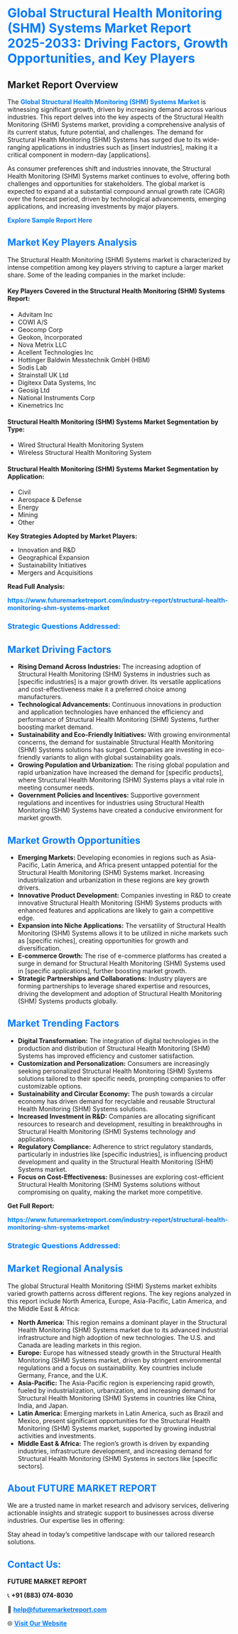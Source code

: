 <h1 style="color: #007BFF;">Global Structural Health Monitoring (SHM) Systems Market Report 2025-2033: Driving Factors, Growth Opportunities, and Key Players</h1>

<section id="overview">
<h2>Market Report Overview</h2>
<p>The <a href="https://www.futuremarketreport.com/industry-report/structural-health-monitoring-shm-systems-market" style="color: #007BFF; text-decoration: none;"><strong>Global Structural Health Monitoring (SHM) Systems Market</strong></a> is witnessing significant growth, driven by increasing demand across various industries. This report delves into the key aspects of the Structural Health Monitoring (SHM) Systems market, providing a comprehensive analysis of its current status, future potential, and challenges. The demand for Structural Health Monitoring (SHM) Systems has surged due to its wide-ranging applications in industries such as [insert industries], making it a critical component in modern-day [applications].</p>
<p>As consumer preferences shift and industries innovate, the Structural Health Monitoring (SHM) Systems market continues to evolve, offering both challenges and opportunities for stakeholders. The global market is expected to expand at a substantial compound annual growth rate (CAGR) over the forecast period, driven by technological advancements, emerging applications, and increasing investments by major players.</p>
</section>

<section id="overview">
<p><a href="https://www.futuremarketreport.com/request-sample/reportId=106983" style="color: #007BFF; text-decoration: none;"><strong>Explore Sample Report Here</strong></a></p>
</section>

<section id="key-players">
<h2 style="color: #007BFF;">Market Key Players Analysis</h2>
<p>The Structural Health Monitoring (SHM) Systems market is characterized by intense competition among key players striving to capture a larger market share. Some of the leading companies in the market include:</p>
<h4>Key Players Covered in the Structural Health Monitoring (SHM) Systems Report:</h4>
<ul><li>Advitam Inc</li><li>COWI A/S</li><li>Geocomp Corp</li><li>Geokon, Incorporated</li><li>Nova Metrix LLC</li><li>Acellent Technologies Inc</li><li>Hottinger Baldwin Messtechnik GmbH (HBM)</li><li>Sodis Lab</li><li>Strainstall UK Ltd</li><li>Digitexx Data Systems, Inc</li><li>Geosig Ltd</li><li>National Instruments Corp</li><li>Kinemetrics Inc</li></ul>
<h4>Structural Health Monitoring (SHM) Systems Market Segmentation by Type:</h4>
<ul><li>Wired Structural Health Monitoring System</li><li>Wireless Structural Health Monitoring System</li></ul>

<h4>Structural Health Monitoring (SHM) Systems Market Segmentation by Application:</h4>
<ul><li>Civil</li><li>Aerospace &amp; Defense</li><li>Energy</li><li>Mining</li><li>Other</li></ul>
<p><strong>Key Strategies Adopted by Market Players:</strong></p>
<ul>
<li>Innovation and R&D</li>
<li>Geographical Expansion</li>
<li>Sustainability Initiatives</li>
<li>Mergers and Acquisitions</li>
</ul>
</section>

<section>
<p><strong>Read Full Analysis: </strong></p><a href="https://www.futuremarketreport.com/industry-report/structural-health-monitoring-shm-systems-market" style="color: #007BFF; text-decoration: none;"><strong>https://www.futuremarketreport.com/industry-report/structural-health-monitoring-shm-systems-market</strong></a>
<h3 style="color: #007BFF;">Strategic Questions Addressed:</h3>
</section>

<section id="driving-factors">
<h2 style="color: #007BFF;">Market Driving Factors</h2>
<ul>
<li><strong>Rising Demand Across Industries:</strong> The increasing adoption of Structural Health Monitoring (SHM) Systems in industries such as [specific industries] is a major growth driver. Its versatile applications and cost-effectiveness make it a preferred choice among manufacturers.</li>
<li><strong>Technological Advancements:</strong> Continuous innovations in production and application technologies have enhanced the efficiency and performance of Structural Health Monitoring (SHM) Systems, further boosting market demand.</li>
<li><strong>Sustainability and Eco-Friendly Initiatives:</strong> With growing environmental concerns, the demand for sustainable Structural Health Monitoring (SHM) Systems solutions has surged. Companies are investing in eco-friendly variants to align with global sustainability goals.</li>
<li><strong>Growing Population and Urbanization:</strong> The rising global population and rapid urbanization have increased the demand for [specific products], where Structural Health Monitoring (SHM) Systems plays a vital role in meeting consumer needs.</li>
<li><strong>Government Policies and Incentives:</strong> Supportive government regulations and incentives for industries using Structural Health Monitoring (SHM) Systems have created a conducive environment for market growth.</li>
</ul>
</section>

<section id="growth-opportunities">
<h2 style="color: #007BFF;">Market Growth Opportunities</h2>
<ul>
<li><strong>Emerging Markets:</strong> Developing economies in regions such as Asia-Pacific, Latin America, and Africa present untapped potential for the Structural Health Monitoring (SHM) Systems market. Increasing industrialization and urbanization in these regions are key growth drivers.</li>
<li><strong>Innovative Product Development:</strong> Companies investing in R&D to create innovative Structural Health Monitoring (SHM) Systems products with enhanced features and applications are likely to gain a competitive edge.</li>
<li><strong>Expansion into Niche Applications:</strong> The versatility of Structural Health Monitoring (SHM) Systems allows it to be utilized in niche markets such as [specific niches], creating opportunities for growth and diversification.</li>
<li><strong>E-commerce Growth:</strong> The rise of e-commerce platforms has created a surge in demand for Structural Health Monitoring (SHM) Systems used in [specific applications], further boosting market growth.</li>
<li><strong>Strategic Partnerships and Collaborations:</strong> Industry players are forming partnerships to leverage shared expertise and resources, driving the development and adoption of Structural Health Monitoring (SHM) Systems products globally.</li>
</ul>
</section>

<section id="trending-factors">
<h2 style="color: #007BFF;">Market Trending Factors</h2>
<ul>
<li><strong>Digital Transformation:</strong> The integration of digital technologies in the production and distribution of Structural Health Monitoring (SHM) Systems has improved efficiency and customer satisfaction.</li>
<li><strong>Customization and Personalization:</strong> Consumers are increasingly seeking personalized Structural Health Monitoring (SHM) Systems solutions tailored to their specific needs, prompting companies to offer customizable options.</li>
<li><strong>Sustainability and Circular Economy:</strong> The push towards a circular economy has driven demand for recyclable and reusable Structural Health Monitoring (SHM) Systems solutions.</li>
<li><strong>Increased Investment in R&D:</strong> Companies are allocating significant resources to research and development, resulting in breakthroughs in Structural Health Monitoring (SHM) Systems technology and applications.</li>
<li><strong>Regulatory Compliance:</strong> Adherence to strict regulatory standards, particularly in industries like [specific industries], is influencing product development and quality in the Structural Health Monitoring (SHM) Systems market.</li>
<li><strong>Focus on Cost-Effectiveness:</strong> Businesses are exploring cost-efficient Structural Health Monitoring (SHM) Systems solutions without compromising on quality, making the market more competitive.</li>
</ul>
</section>

<section>
<p><strong>Get Full Report: </strong></p><a href="https://www.futuremarketreport.com/industry-report/structural-health-monitoring-shm-systems-market" style="color: #007BFF; text-decoration: none;"><strong>https://www.futuremarketreport.com/industry-report/structural-health-monitoring-shm-systems-market</strong></a>
<h3 style="color: #007BFF;">Strategic Questions Addressed:</h3>
</section>


<section id="regional-analysis">
<h2 style="color: #007BFF;">Market Regional Analysis</h2>
<p>The global Structural Health Monitoring (SHM) Systems market exhibits varied growth patterns across different regions. The key regions analyzed in this report include North America, Europe, Asia-Pacific, Latin America, and the Middle East & Africa:</p>
<ul>
<li><strong>North America:</strong> This region remains a dominant player in the Structural Health Monitoring (SHM) Systems market due to its advanced industrial infrastructure and high adoption of new technologies. The U.S. and Canada are leading markets in this region.</li>
<li><strong>Europe:</strong> Europe has witnessed steady growth in the Structural Health Monitoring (SHM) Systems market, driven by stringent environmental regulations and a focus on sustainability. Key countries include Germany, France, and the U.K.</li>
<li><strong>Asia-Pacific:</strong> The Asia-Pacific region is experiencing rapid growth, fueled by industrialization, urbanization, and increasing demand for Structural Health Monitoring (SHM) Systems in countries like China, India, and Japan.</li>
<li><strong>Latin America:</strong> Emerging markets in Latin America, such as Brazil and Mexico, present significant opportunities for the Structural Health Monitoring (SHM) Systems market, supported by growing industrial activities and investments.</li>
<li><strong>Middle East & Africa:</strong> The region’s growth is driven by expanding industries, infrastructure development, and increasing demand for Structural Health Monitoring (SHM) Systems in sectors like [specific sectors].</li>
</ul>
</section>

<footer>
<h2 style="color: #007BFF;">About FUTURE MARKET REPORT</h2>
<p>We are a trusted name in market research and advisory services, delivering actionable insights and strategic support to businesses across diverse industries. Our expertise lies in offering:</p>

<p>Stay ahead in today’s competitive landscape with our tailored research solutions.</p>

<h2 style="color: #007BFF;">Contact Us:</h2>
<p><strong>FUTURE MARKET REPORT</strong></p>
<p>📞 <strong>+91 (883) 074-8030</strong></p>
<p>📧 <strong><a href="mailto:help@futuremarketreport.com" style="color: #007BFF;">help@futuremarketreport.com</a></strong></p>
<p>🌐 <strong><a href="https://www.futuremarketreport.com/" style="color: #007BFF;">Visit Our Website</a></strong></p>
</footer>